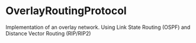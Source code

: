 # OverlayRoutingProtocol

Implementation of an overlay network.
Using Link State Routing (OSPF) and Distance Vector Routing (RIP/RIP2)


